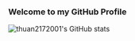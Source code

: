 ### Welcome to my GitHub Profile

<!-- <img align="left" src="https://github-readme-stats.vercel.app/api?username=thuan2172001&count_private=true&show_icons=true&hide_title=true&hide=stars" /> -->

![thuan2172001's GitHub stats](https://github-readme-stats.vercel.app/api?username=thuan2172001&count_private=true&show_icons=true&theme=radical)
